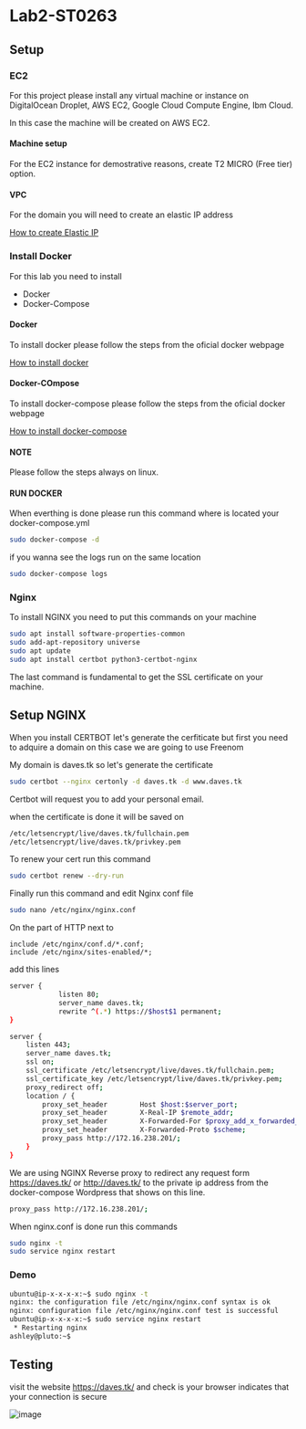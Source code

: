 # Lab2-ST0263

## Setup

### EC2

For this project please install any virtual machine or instance on DigitalOcean Droplet, AWS EC2, Google Cloud Compute Engine, Ibm Cloud.

In this case the machine will be created on AWS EC2.

#### Machine setup

For the EC2 instance for demostrative reasons, create T2 MICRO (Free tier) option.

#### VPC

For the domain you will need to create an elastic IP address 

[How to create Elastic IP](https://docs.aws.amazon.com/AWSEC2/latest/UserGuide/elastic-ip-addresses-eip.html)

### Install Docker

For this lab you need to install 
* Docker 
* Docker-Compose

#### Docker

To install docker please follow the steps from the oficial docker webpage

[How to install docker](https://docs.docker.com/engine/install/ubuntu/)

#### Docker-COmpose

To install docker-compose please follow the steps from the oficial docker webpage

[How to install docker-compose](https://docs.docker.com/compose/install/)

#### NOTE

Please follow the steps always on linux.

#### RUN DOCKER

When everthing is done please run this command where is located your docker-compose.yml 

```bash
sudo docker-compose -d
```
if you wanna see the logs run on the same location

```bash
sudo docker-compose logs
```

### Nginx

To install NGINX you need to put this commands on your machine

```bash
sudo apt install software-properties-common
sudo add-apt-repository universe
sudo apt update
sudo apt install certbot python3-certbot-nginx
```

The last command is fundamental to get the SSL certificate on your machine.

## Setup NGINX

When you install CERTBOT let's generate the cerfiticate but first you need to adquire a domain on this case we are going to use Freenom 

My domain is daves.tk so let's generate the certificate

```bash
sudo certbot --nginx certonly -d daves.tk -d www.daves.tk
```
Certbot will request you to add your personal email.

when the certificate is done it will be saved on 

```bash
/etc/letsencrypt/live/daves.tk/fullchain.pem
/etc/letsencrypt/live/daves.tk/privkey.pem
```

To renew your cert run this command

```bash
sudo certbot renew --dry-run
```

Finally run this command and edit Nginx conf file

```bash
sudo nano /etc/nginx/nginx.conf
```

On the part of HTTP next to 

```basb
include /etc/nginx/conf.d/*.conf;
include /etc/nginx/sites-enabled/*;
```
add this lines

```bash
server {
            listen 80;
            server_name daves.tk;
            rewrite ^(.*) https://$host$1 permanent;
}

server {
    listen 443;
    server_name daves.tk;
    ssl on;
    ssl_certificate /etc/letsencrypt/live/daves.tk/fullchain.pem;
    ssl_certificate_key /etc/letsencrypt/live/daves.tk/privkey.pem;
    proxy_redirect off;
    location / {
        proxy_set_header        Host $host:$server_port;
        proxy_set_header        X-Real-IP $remote_addr;
        proxy_set_header        X-Forwarded-For $proxy_add_x_forwarded_>
        proxy_set_header        X-Forwarded-Proto $scheme;
        proxy_pass http://172.16.238.201/;
    }
}
```

We are using NGINX Reverse proxy to redirect any request form https://daves.tk/ or http://daves.tk/ to the private ip address from the docker-compose Wordpress that shows on this line.
```bash
proxy_pass http://172.16.238.201/;
```

When nginx.conf is done run this commands

```bash
sudo nginx -t
sudo service nginx restart
```

### Demo
```bash
ubuntu@ip-x-x-x-x:~$ sudo nginx -t
nginx: the configuration file /etc/nginx/nginx.conf syntax is ok
nginx: configuration file /etc/nginx/nginx.conf test is successful
ubuntu@ip-x-x-x-x:~$ sudo service nginx restart
 * Restarting nginx                                                           [ OK ]
ashley@pluto:~$
```

## Testing

visit the website https://daves.tk/ and check is your browser indicates that your connection is secure

![image](https://user-images.githubusercontent.com/53051438/163518590-0f270ac5-0998-4e0c-80af-6332b8fd5f90.png)

